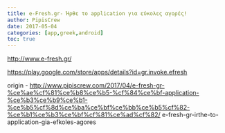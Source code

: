 ```yaml
---
title: e-Fresh.gr- Ήρθε το application για εύκολες αγορές!
author: PipisCrew
date: 2017-05-04
categories: [app,greek,android]
toc: true
---
```


http://www.e-fresh.gr/

https://play.google.com/store/apps/details?id=gr.invoke.efresh

origin - http://www.pipiscrew.com/2017/04/e-fresh-gr-%ce%ae%cf%81%ce%b8%ce%b5-%cf%84%ce%bf-application-%ce%b3%ce%b9%ce%b1-%ce%b5%cf%8d%ce%ba%ce%bf%ce%bb%ce%b5%cf%82-%ce%b1%ce%b3%ce%bf%cf%81%ce%ad%cf%82/ e-fresh-gr-irthe-to-application-gia-efkoles-agores